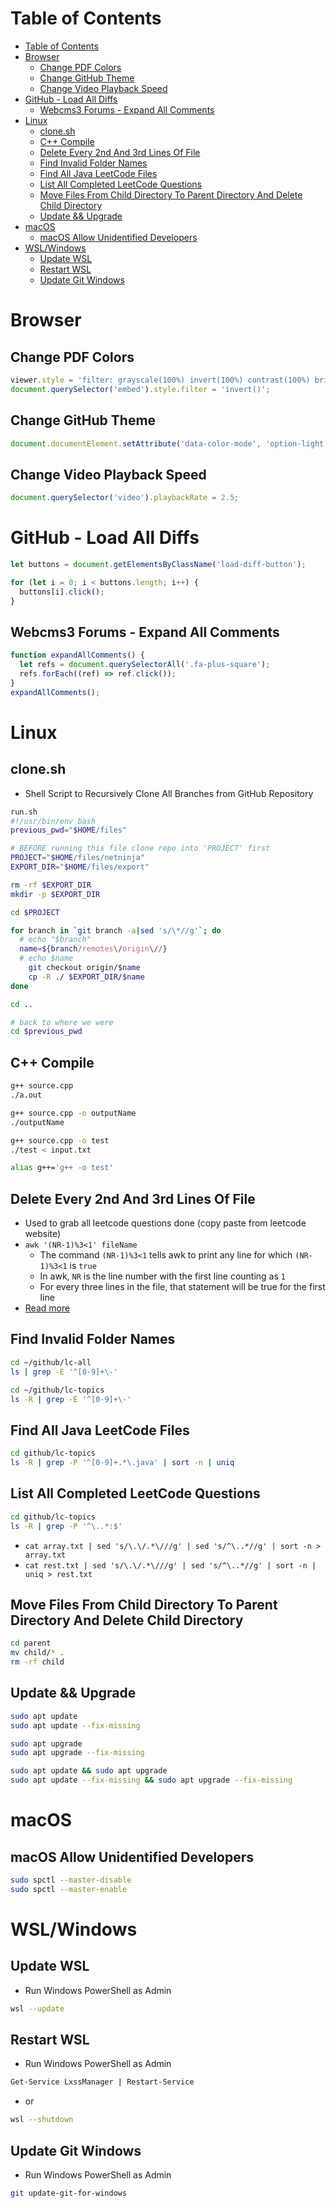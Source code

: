 # Table of Contents

- [Table of Contents](#table-of-contents)
- [Browser](#browser)
  - [Change PDF Colors](#change-pdf-colors)
  - [Change GitHub Theme](#change-github-theme)
  - [Change Video Playback Speed](#change-video-playback-speed)
- [GitHub - Load All Diffs](#github---load-all-diffs)
  - [Webcms3 Forums - Expand All Comments](#webcms3-forums---expand-all-comments)
- [Linux](#linux)
  - [clone.sh](#clonesh)
  - [C++ Compile](#c-compile)
  - [Delete Every 2nd And 3rd Lines Of File](#delete-every-2nd-and-3rd-lines-of-file)
  - [Find Invalid Folder Names](#find-invalid-folder-names)
  - [Find All Java LeetCode Files](#find-all-java-leetcode-files)
  - [List All Completed LeetCode Questions](#list-all-completed-leetcode-questions)
  - [Move Files From Child Directory To Parent Directory And Delete Child Directory](#move-files-from-child-directory-to-parent-directory-and-delete-child-directory)
  - [Update \&\& Upgrade](#update--upgrade)
- [macOS](#macos)
  - [macOS Allow Unidentified Developers](#macos-allow-unidentified-developers)
- [WSL/Windows](#wslwindows)
  - [Update WSL](#update-wsl)
  - [Restart WSL](#restart-wsl)
  - [Update Git Windows](#update-git-windows)

# Browser

## Change PDF Colors

```js
viewer.style = 'filter: grayscale(100%) invert(100%) contrast(100%) brightness(100%)';
document.querySelector('embed').style.filter = 'invert()';
```

## Change GitHub Theme

```js
document.documentElement.setAttribute('data-color-mode', 'option-light');
```

## Change Video Playback Speed

```js
document.querySelector('video').playbackRate = 2.5;
```

# GitHub - Load All Diffs

```js
let buttons = document.getElementsByClassName('load-diff-button');

for (let i = 0; i < buttons.length; i++) {
  buttons[i].click();
}
```

## Webcms3 Forums - Expand All Comments

```js
function expandAllComments() {
  let refs = document.querySelectorAll('.fa-plus-square');
  refs.forEach((ref) => ref.click());
}
expandAllComments();
```

# Linux

## clone.sh

- Shell Script to Recursively Clone All Branches from GitHub Repository

```sh
run.sh
#!/usr/bin/env bash
previous_pwd="$HOME/files"

# BEFORE running this file clone repo into 'PROJECT' first
PROJECT="$HOME/files/netninja"
EXPORT_DIR="$HOME/files/export"

rm -rf $EXPORT_DIR
mkdir -p $EXPORT_DIR

cd $PROJECT

for branch in `git branch -a|sed 's/\*//g'`; do
  # echo "$branch"
  name=${branch/remotes\/origin\//}
  # echo $name
    git checkout origin/$name
    cp -R ./ $EXPORT_DIR/$name
done

cd ..

# back to where we were
cd $previous_pwd
```

## C++ Compile

```sh
g++ source.cpp
./a.out

g++ source.cpp -o outputName
./outputName

g++ source.cpp -o test
./test < input.txt

alias g++='g++ -o test'
```

## Delete Every 2nd And 3rd Lines Of File

- Used to grab all leetcode questions done (copy paste from leetcode website)
- `awk '(NR-1)%3<1' fileName`
  - The command `(NR-1)%3<1` tells awk to print any line for which `(NR-1)%3<1` is `true`
  - In awk, `NR` is the line number with the first line counting as `1`
  - For every three lines in the file, that statement will be true for the first line
- [Read more](https://unix.stackexchange.com/questions/509553/how-to-delete-every-two-lines-after-3rd-lines-in-a-file-contains-very-large-numb)

## Find Invalid Folder Names

```sh
cd ~/github/lc-all
ls | grep -E '^[0-9]+\-'

cd ~/github/lc-topics
ls -R | grep -E '^[0-9]+\-'
```

## Find All Java LeetCode Files

```sh
cd github/lc-topics
ls -R | grep -P '^[0-9]+.*\.java' | sort -n | uniq
```

## List All Completed LeetCode Questions

```sh
cd github/lc-topics
ls -R | grep -P '^\..*:$'
```

- `cat array.txt | sed 's/\.\/.*\///g' | sed 's/^\..*//g' | sort -n > array.txt`
- `cat rest.txt | sed 's/\.\/.*\///g' | sed 's/^\..*//g' | sort -n | uniq > rest.txt`

## Move Files From Child Directory To Parent Directory And Delete Child Directory

```sh
cd parent
mv child/* .
rm -rf child
```

## Update && Upgrade

```sh
sudo apt update
sudo apt update --fix-missing

sudo apt upgrade
sudo apt upgrade --fix-missing

sudo apt update && sudo apt upgrade
sudo apt update --fix-missing && sudo apt upgrade --fix-missing
```

# macOS

## macOS Allow Unidentified Developers

```sh
sudo spctl --master-disable
sudo spctl --master-enable
```

# WSL/Windows

## Update WSL

- Run Windows PowerShell as Admin

```sh
wsl --update
```

## Restart WSL

- Run Windows PowerShell as Admin

```sh
Get-Service LxssManager | Restart-Service
```

- or

```sh
wsl --shutdown
```

## Update Git Windows

- Run Windows PowerShell as Admin

```sh
git update-git-for-windows
```
